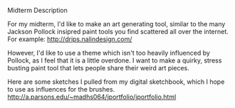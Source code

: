 Midterm Description

For my midterm, I'd like to make an art generating tool, similar to the many Jackson Pollock insipred paint tools you find scattered all over the internet.
For example:
http://drips.nalindesign.com/

However, I'd like to use a theme which isn't too heavily influenced by Pollock, as I feel that it is a little overdone. I want to make a quirky, stress busting paint tool that lets people share their weird art pieces.

Here are some sketches I pulled from my digital sketchbook, which I hope to use as influences for the brushes. 
http://a.parsons.edu/~madhs064/jportfolio/jportfolio.html
